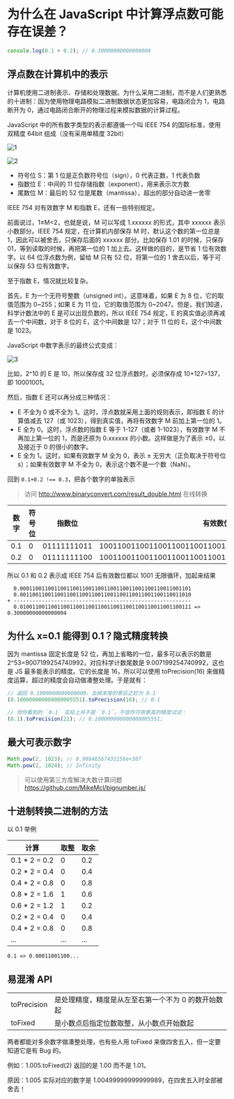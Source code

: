 # 为什么在 JavaScript 中计算浮点数可能存在误差？

```typescript
console.log(0.1 + 0.2); // 0.30000000000000004
```

## 浮点数在计算机中的表示

计算机使用二进制表示、存储和处理数据。为什么采用二进制，而不是人们更熟悉的十进制：因为使用物理电路模拟二进制数据状态更加容易，电路闭合为 1，电路断开为 0，通过电路闭合断开的物理过程来模拟数据的计算过程。

JavaScript 中的所有数字类型的表示都遵循一个叫 IEEE 754 的国际标准，使用双精度 64bit 组成（没有采用单精度 32bit）

![1](https://i.loli.net/2020/04/06/r8ojvNs5cXf2BIQ.jpg)

![2](https://i.loli.net/2020/04/06/Rfp9T5V3hvwg6MD.png)

- 符号位 S：第 1 位是正负数符号位（sign），0 代表正数，1 代表负数
- 指数位 E：中间的 11 位存储指数（exponent），用来表示次方数
- 尾数位 M：最后的 52 位是尾数（mantissa），超出的部分自动进一舍零

IEEE 754 对有效数字 M 和指数 E，还有一些特别规定。

前面说过，1≤M<2，也就是说，M 可以写成 1.xxxxxx 的形式，其中 xxxxxx 表示小数部分。IEEE 754 规定，在计算机内部保存 M 时，默认这个数的第一位总是 1，因此可以被舍去，只保存后面的 xxxxxx 部分。比如保存 1.01 的时候，只保存 01，等到读取的时候，再把第一位的 1 加上去。这样做的目的，是节省 1 位有效数字。以 64 位浮点数为例，留给 M 只有 52 位，将第一位的 1 舍去以后，等于可以保存 53 位有效数字。

至于指数 E，情况就比较复杂。

首先，E 为一个无符号整数（unsigned int）。这意味着，如果 E 为 8 位，它的取值范围为 0~255；如果 E 为 11 位，它的取值范围为 0~2047。但是，我们知道，科学计数法中的 E 是可以出现负数的，所以 IEEE 754 规定，E 的真实值必须再减去一个中间数，对于 8 位的 E，这个中间数是 127；对于 11 位的 E，这个中间数是 1023。

JavaScript 中数字表示的最终公式变成：

![3](https://i.loli.net/2020/04/06/gRyDY4B8lLo7vF3.png)

比如，2^10 的 E 是 10，所以保存成 32 位浮点数时，必须保存成 10+127=137，即 10001001。

然后，指数 E 还可以再分成三种情况：

- E 不全为 0 或不全为 1。这时，浮点数就采用上面的规则表示，即指数 E 的计算值减去 127（或 1023），得到真实值，再将有效数字 M 前加上第一位的 1。
- E 全为 0。这时，浮点数的指数 E 等于 1-127（或者 1-1023），有效数字 M 不再加上第一位的 1，而是还原为 0.xxxxxx 的小数。这样做是为了表示 ±0，以及接近于 0 的很小的数字。
- E 全为 1。这时，如果有效数字 M 全为 0，表示 ± 无穷大（正负取决于符号位 s）；如果有效数字 M 不全为 0，表示这个数不是一个数（NaN）。

回到 `0.1+0.2 !== 0.3`，把各个数字的单独表示

> 访问 <http://www.binaryconvert.com/result_double.html> 在线转换

| 数字 | 符号位 | 指数位      | 有效数位                                             | 是否循环 |
| ---- | ------ | ----------- | ---------------------------------------------------- | -------- |
| 0.1  | 0      | 01111111011 | 1001100110011001100110011001100110011001100110011010 | 1100     |
| 0.2  | 0      | 01111111100 | 1001100110011001100110011001100110011001100110011010 | 1100     |

所以 0.1 和 0.2 表示成 IEEE 754 后有效数位都以 1001 无限循环，加起来结果

```text
  0.0001100110011001100110011001100110011001100110011001101
  0.0011001100110011001100110011001100110011001100110011010
+ ---------------------------------------------------------
  0.0100110011001100110011001100110011001100110011001100111 => 0.30000000000000004
```

## 为什么 x=0.1 能得到 0.1？隐式精度转换

因为 mantissa 固定长度是 52 位，再加上省略的一位，最多可以表示的数是 2^53=9007199254740992，对应科学计数尾数是 9.007199254740992，这也是 JS 最多能表示的精度。它的长度是 16，所以可以使用 toPrecision(16) 来做精度运算，超过的精度会自动做凑整处理。于是就有：

```typescript
// 返回 0.1000000000000000，去掉末尾的零后正好为 0.1
(0.100000000000000005551).toPrecision(16); // 0.1

// 但你看到的 `0.1` 实际上并不是 `0.1`。不信你可用更高的精度试试：
(0.1).toPrecision(21); // 0.100000000000000005551;
```

## 最大可表示数字

```typescript
Math.pow(2, 1023); // 8.98846567431158e+307
Math.pow(2, 1024); // Infinity
```

> 可以使用第三方库解决大数计算问题 <https://github.com/MikeMcl/bignumber.js/>

## 十进制转换二进制的方法

以 0.1 举例

| 计算           | 取整 | 取余 |
| -------------- | ---- | ---- |
| 0.1 \* 2 = 0.2 | 0    | 0.2  |
| 0.2 \* 2 = 0.4 | 0    | 0.4  |
| 0.4 \* 2 = 0.8 | 0    | 0.8  |
| 0.8 \* 2 = 1.6 | 1    | 0.6  |
| 0.6 \* 2 = 1.2 | 1    | 0.2  |
| 0.2 \* 2 = 0.4 | 0    | 0.4  |
| 0.4 \* 2 = 0.8 | 0    | 0.8  |
| ...            | ...  | ...  |

`0.1 => 0.00011001100...`

## 易混淆 API

|             |                                                     |
| ----------- | --------------------------------------------------- |
| toPrecision | 是处理精度，精度是从左至右第一个不为 0 的数开始数起 |
| toFixed     | 是小数点后指定位数取整，从小数点开始数起            |

两者都能对多余数字做凑整处理，也有些人用 toFixed 来做四舍五入，但一定要知道它是有 Bug 的。

例如：1.005.toFixed(2) 返回的是 1.00 而不是 1.01。

原因：1.005 实际对应的数字是 1.00499999999999989，在四舍五入时全部被舍去！

